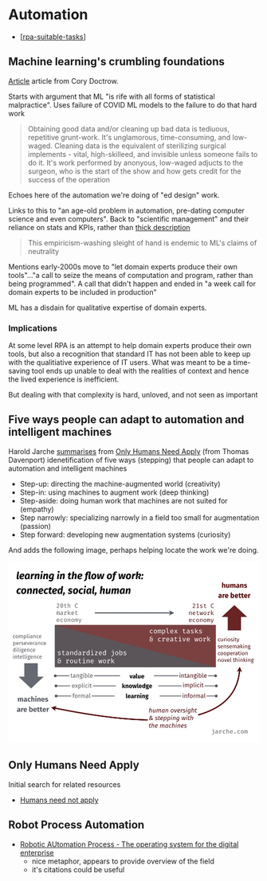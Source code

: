 # Automation

- [[rpa-suitable-tasks]]
## Machine learning's crumbling foundations

[Article](https://doctorow.medium.com/machine-learnings-crumbling-foundations-bd11efa22b0) article from Cory Doctrow.

Starts with argument that ML "is rife with all forms of statistical malpractice". Uses failure of COVID ML models to the failure to do that hard work 
> Obtaining good data and/or cleaning up bad data is tediuous, repetitive grunt-work. It's unglamorous, time-consuming, and low-waged. Cleaning data is the equivalent of sterilizing surgical implements - vital, high-skilleed, and invisible unless someone fails to do it.
> It's work performed by anonyous, low-waged adjucts to the surgeon, who is the start of the show and how gets credit for the success of the operation

Echoes here of the automation we're doing of "ed design" work.

Links to this to "an age-old problem in automation, pre-dating computer science and even computers". Back to "scientific management" and their reliance on stats and KPIs, rather than [thick description](http://hypergeertz.jku.at/GeertzTexts/Thick_Description.htm)

> This empiricism-washing sleight of hand is endemic to ML's claims of neutrality

Mentions early-2000s move to "let domain experts produce their own tools"..."a call to seize the means of computation and program, rather than being programmed". A call that didn't happen and ended in "a week call for domain experts to be included in production"

ML has a disdain for qualitative expertise of domain experts.

### Implications

At some level RPA is an attempt to help domain experts produce their own tools, but also a recognition that standard IT has not been able to keep up with the qualitiative experience of IT users. What was meant to be a time-saving tool ends up unable to deal with the realities of context and hence the lived experience is inefficient.

But dealing with that complexity is hard, unloved, and not seen as important




## Five ways people can adapt to automation and intelligent machines

Harold Jarche [summarises](https://jarche.com/2017/02/only-humans-need-apply-review/) from [Only Humans Need Apply](https://www.amazon.com/gp/product/0062438611/) (from Thomas Davenport) idenetification of five ways (stepping) that people can adapt to automation and intelligent machines
- Step-up: directing the machine-augmented world (creativity) 
- Step-in: using machines to augment work (deep thinking) 
- Step-aside: doing human work that machines are not suited for (empathy) 
- Step narrowly: specializing narrowly in a field too small for augmentation (passion) 
- Step forward: developing new augmentation systems (curiosity)

And adds the following image, perhaps helping locate the work we're doing.

![](2021-08-11-06-30-14.png)

## Only Humans Need Apply

Initial search for related resources

- [Humans need not apply](https://www-degruyter-com.libraryproxy.griffith.edu.au/document/doi/10.12987/9780300216417/html)

## Robot Process Automation

- [Robotic AUtomation Process - The operating system for the digital enterprise](https://ideas.repec.org/a/vrs/poicbe/v12y2018i1p54-69n6.html)
	- nice metaphor, appears to provide overview of the field
	- it's citations could be useful

[//begin]: # "Autogenerated link references for markdown compatibility"
[rpa-suitable-tasks]: rpa-suitable-tasks "rpa-suitable-tasks"
[//end]: # "Autogenerated link references"